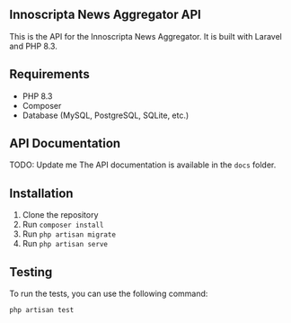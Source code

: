 ## Innoscripta News Aggregator API

This is the API for the Innoscripta News Aggregator. It is built with Laravel and PHP 8.3.

## Requirements

- PHP 8.3
- Composer
- Database (MySQL, PostgreSQL, SQLite, etc.)

## API Documentation
TODO: Update me
The API documentation is available in the `docs` folder.

## Installation

1. Clone the repository
2. Run `composer install`
3. Run `php artisan migrate`
4. Run `php artisan serve`

## Testing

To run the tests, you can use the following command:

```bash
php artisan test
```
